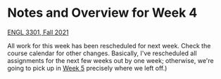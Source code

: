 # Notes and Overview for Week 4
[ENGL 3301, Fall 2021](../calendar.html)

All work for this week has been rescheduled for next week. Check the course calendar for other changes. Basically, I've rescheduled all assignments for the next few weeks out by one week; otherwise, we're going to pick up in [Week 5](week-05-notes) precisely where we left off.)
